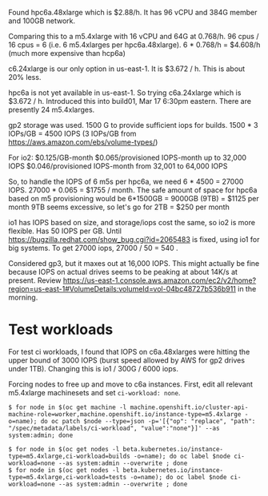 Found hpc6a.48xlarge which is $2.88/h. It has 96 vCPU and 384G member and 100GB network.

Comparing this to a m5.4xlarge with 16 vCPU and 64G at 0.768/h.
    96 cpus / 16 cpus = 6   (i.e. 6 m5.4xlarges per hpc6a.48xlarge). 6 * 0.768/h = $4.608/h   (much more expensive than hcp6a)

c6.24xlarge is our only option in us-east-1. It is $3.672 / h. This is about 20% less.

hpc6a is not yet available in us-east-1. So trying c6a.24xlarge which is $3.672 / h.
Introduced this into build01, Mar 17 6:30pm eastern. There are presently 24 m5.4xlarges.

gp2 storage was used. 1500 G to provide sufficient iops for builds.
    1500 * 3 IOPs/GB = 4500 IOPS
    (3 IOPs/GB from https://aws.amazon.com/ebs/volume-types/)

For io2:
    $0.125/GB-month
    $0.065/provisioned IOPS-month up to 32,000 IOPS
    $0.046/provisioned IOPS-month from 32,001 to 64,000 IOPS

So, to handle the IOPS of 6 m5s per hpc6a, we need 6 * 4500 = 27000 IOPS. 
    27000 * 0.065 = $1755 / month.
The safe amount of space for hpc6a based on m5 provisioning would be 6*1500GB =  9000GB (9TB) = $1125 per month
9TB seems excessive, so let's go for 2TB = $250 per month

io1 has IOPS based on size, and storage/iops cost the same, so io2 is more flexible.  Has 50 IOPS per GB. 
Until https://bugzilla.redhat.com/show_bug.cgi?id=2065483 is fixed, using io1 for big systems. To get 27000 iops,
27000 / 50 = 540 . 

Considered gp3, but it maxes out at 16,000 IOPS. This might actually be fine because IOPS on actual drives seems to be 
peaking at about 14K/s at present. Review https://us-east-1.console.aws.amazon.com/ec2/v2/home?region=us-east-1#VolumeDetails:volumeId=vol-04bc48727b536b911 in the morning.

# Test workloads

For test ci workloads, I found that IOPS on c6a.48xlarges were hitting the upper bound of 3000 IOPS (burst speed
allowed by AWS for gp2 drives under 1TB). Changing this is io1 / 300G / 6000 iops.  


Forcing nodes to free up and move to c6a instances. First, edit all relevant m5.4xlarge machinesets
and set `ci-workload: none`.
```shell
$ for node in $(oc get machine -l machine.openshift.io/cluster-api-machine-role=worker,machine.openshift.io/instance-type=m5.4xlarge -o=name); do oc patch $node --type=json -p='[{"op": "replace", "path": "/spec/metadata/labels/ci-workload", "value":"none"}]' --as system:admin; done

$ for node in $(oc get nodes -l beta.kubernetes.io/instance-type=m5.4xlarge,ci-workload=builds -o=name); do oc label $node ci-workload=none --as system:admin --overwrite ; done
$ for node in $(oc get nodes -l beta.kubernetes.io/instance-type=m5.4xlarge,ci-workload=tests -o=name); do oc label $node ci-workload=none --as system:admin --overwrite ; done
```